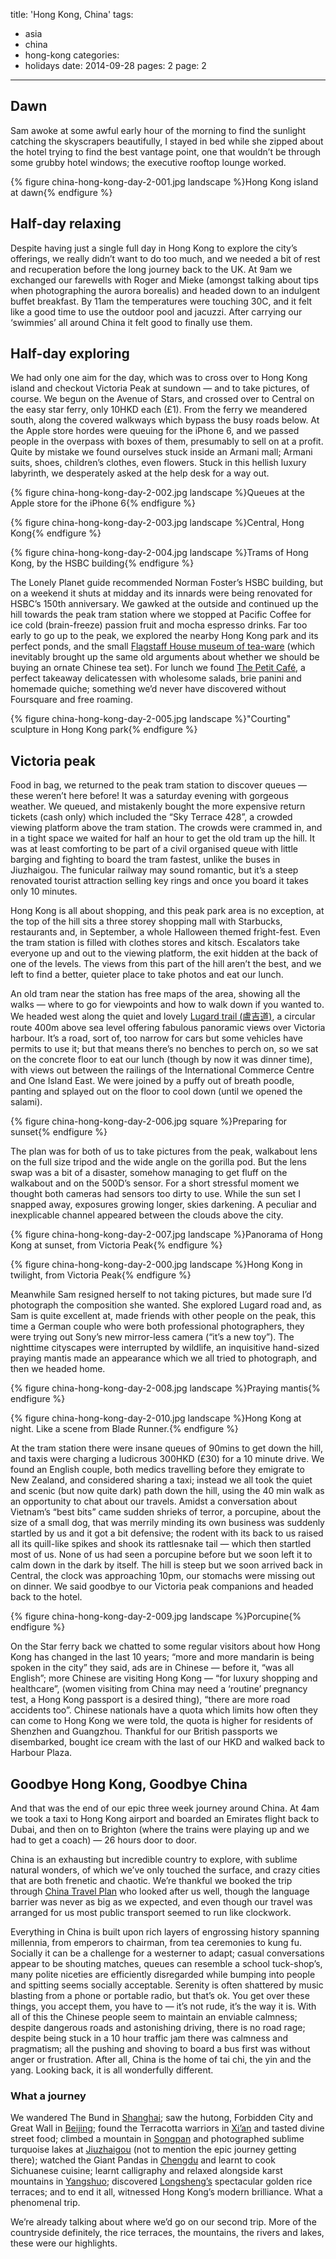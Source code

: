 title: 'Hong Kong, China'
tags:
  - asia
  - china
  - hong-kong
categories:
  - holidays
date: 2014-09-28
pages: 2
page: 2
---

## Dawn

Sam awoke at some awful early hour of the morning to find the sunlight catching the skyscrapers beautifully, I stayed in bed while she zipped about the hotel trying to find the best vantage point, one that wouldn’t be through some grubby hotel windows; the executive rooftop lounge worked.

{% figure china-hong-kong-day-2-001.jpg landscape %}Hong Kong island at dawn{% endfigure %}

## Half-day relaxing

Despite having just a single full day in Hong Kong to explore the city’s offerings, we really didn’t want to do too much, and we needed a bit of rest and recuperation before the long journey back to the UK. At 9am we exchanged our farewells with Roger and Mieke (amongst talking about tips when photographing the aurora borealis) and headed down to an indulgent buffet breakfast. By 11am the temperatures were touching 30C, and it felt like a good time to use the outdoor pool and jacuzzi. After carrying our ‘swimmies’ all around China it felt good to finally use them.

## Half-day exploring

We had only one aim for the day, which was to cross over to Hong Kong island and checkout Victoria Peak at sundown — and to take pictures, of course. We begun on the Avenue of Stars, and crossed over to Central on the easy star ferry, only 10HKD each (£1). From the ferry we meandered south, along the covered walkways which bypass the busy roads below. At the Apple store hordes were queuing for the iPhone 6, and we passed people in the overpass with boxes of them, presumably to sell on at a profit. Quite by mistake we found ourselves stuck inside an Armani mall; Armani suits, shoes, children’s clothes, even flowers. Stuck in this hellish luxury labyrinth, we desperately asked at the help desk for a way out.

{% figure china-hong-kong-day-2-002.jpg landscape %}Queues at the Apple store for the iPhone 6{% endfigure %}

{% figure china-hong-kong-day-2-003.jpg landscape %}Central, Hong Kong{% endfigure %}

{% figure china-hong-kong-day-2-004.jpg landscape %}Trams of Hong Kong, by the HSBC building{% endfigure %}

The Lonely Planet guide recommended Norman Foster’s HSBC building, but on a weekend it shuts at midday and its innards were being renovated for HSBC’s 150th anniversary. We gawked at the outside and continued up the hill towards the peak tram station where we stopped at Pacific Coffee for ice cold (brain-freeze) passion fruit and mocha espresso drinks. Far too early to go up to the peak, we explored the nearby Hong Kong park and its perfect ponds, and the small [Flagstaff House museum of tea-ware](https://foursquare.com/v/flagstaff-house-museum-of-tea-ware-%E8%8C%B6%E5%85%B7%E6%96%87%E7%89%A9%E9%A4%A8/4b0588d5f964a52024dc22e3) (which inevitably brought up the same old arguments about whether we should be buying an ornate Chinese tea set). For lunch we found [The Petit Café](https://foursquare.com/v/the-petit-caf%C3%A9/4df1d786d1649c8a28dc03f3), a perfect takeaway delicatessen with wholesome salads, brie panini and homemade quiche; something we’d never have discovered without Foursquare and free roaming.

{% figure china-hong-kong-day-2-005.jpg landscape %}"Courting" sculpture in Hong Kong park{% endfigure %}

## Victoria peak

Food in bag, we returned to the peak tram station to discover queues — these weren’t here before! It was a saturday evening with gorgeous weather. We queued, and mistakenly bought the more expensive return tickets (cash only) which included the “Sky Terrace 428”, a crowded viewing platform above the tram station. The crowds were crammed in, and in a tight space we waited for half an hour to get the old tram up the hill. It was at least comforting to be part of a civil organised queue with little barging and fighting to board the tram fastest, unlike the buses in Jiuzhaigou. The funicular railway may sound romantic, but it’s a steep renovated tourist attraction selling key rings and once you board it takes only 10 minutes.

Hong Kong is all about shopping, and this peak park area is no exception, at the top of the hill sits a three storey shopping mall with Starbucks, restaurants and, in September, a whole Halloween themed fright-fest. Even the tram station is filled with clothes stores and kitsch. Escalators take everyone up and out to the viewing platform, the exit hidden at the back of one of the levels. The views from this part of the hill aren’t the best, and we left to find a better, quieter place to take photos and eat our lunch.

An old tram near the station has free maps of the area, showing all the walks — where to go for viewpoints and how to walk down if you wanted to. We headed west along the quiet and lovely [Lugard  trail (盧吉道)](http://en.wikipedia.org/wiki/Lugard_Road), a circular route 400m above sea level offering fabulous panoramic views over Victoria harbour. It’s a road, sort of, too narrow for cars but some vehicles have permits to use it; but that means there’s no benches to perch on, so we sat on the concrete floor to eat our lunch (though by now it was dinner time), with views out between the railings of the International Commerce Centre and One Island East. We were joined by a puffy out of breath poodle, panting and splayed out on the floor to cool down (until we opened the salami).

{% figure china-hong-kong-day-2-006.jpg square %}Preparing for sunset{% endfigure %}

The plan was for both of us to take pictures from the peak, walkabout lens on the full size tripod and the wide angle on the gorilla pod. But the lens swap was a bit of a disaster, somehow managing to get fluff on the walkabout and on the 500D’s sensor. For a short stressful moment we thought both cameras had sensors too dirty to use. While the sun set I snapped away, exposures growing longer, skies darkening. A peculiar and inexplicable channel appeared between the clouds above the city.

{% figure china-hong-kong-day-2-007.jpg landscape %}Panorama of Hong Kong at sunset, from Victoria Peak{% endfigure %}

{% figure china-hong-kong-day-2-000.jpg landscape %}Hong Kong in twilight, from Victoria Peak{% endfigure %}

Meanwhile Sam resigned herself to not taking pictures, but made sure I’d photograph the composition she wanted. She explored Lugard road and, as Sam is quite excellent at, made friends with other people on the peak, this time a German couple who were both professional photographers, they were trying out Sony’s new mirror-less camera (“it’s a new toy”). The nighttime cityscapes were interrupted by wildlife, an inquisitive hand-sized praying mantis made an appearance which we all tried to photograph, and then we headed home.

{% figure china-hong-kong-day-2-008.jpg landscape %}Praying mantis{% endfigure %}

{% figure china-hong-kong-day-2-010.jpg landscape %}Hong Kong at night. Like a scene from Blade Runner.{% endfigure %}

At the tram station there were insane queues of 90mins to get down the hill, and taxis were charging a ludicrous 300HKD (£30) for a 10 minute drive. We found an English couple, both medics travelling before they emigrate to New Zealand, and considered sharing a taxi; instead we all took the quiet and scenic (but now quite dark) path down the hill, using the 40 min walk as an opportunity to chat about our travels. Amidst a conversation about Vietnam’s “best bits” came sudden shrieks of terror, a porcupine, about the size of a small dog, that was merrily minding its own business was suddenly startled by us and it got a bit defensive; the rodent with its back to us raised all its quill-like spikes and shook its rattlesnake tail — which then startled most of us. None of us had seen a porcupine before but we soon left it to calm down in the dark by itself. The hill is steep but we soon arrived back in Central, the clock was approaching 10pm, our stomachs were missing out on dinner. We said goodbye to our Victoria peak companions and headed back to the hotel.

{% figure china-hong-kong-day-2-009.jpg landscape %}Porcupine{% endfigure %}

On the Star ferry back we chatted to some regular visitors about how Hong Kong has changed in the last 10 years; “more and more mandarin is being spoken in the city” they said, ads are in Chinese — before it, “was all English”; more Chinese are visiting Hong Kong — “for luxury shopping and healthcare”, (women visiting from China may need a ‘routine’ pregnancy test, a Hong Kong passport is a desired thing), “there are more road accidents too”. Chinese nationals have a quota which limits how often they can come to Hong Kong we were told, the quota is higher for residents of Shenzhen and Guangzhou. Thankful for our British passports we disembarked, bought ice cream with the last of our HKD and walked back to Harbour Plaza.

## Goodbye Hong Kong, Goodbye China

And that was the end of our epic three week journey around China. At 4am we took a taxi to Hong Kong airport and boarded an Emirates flight back to Dubai, and then on to Brighton (where the trains were playing up and we had to get a coach) — 26 hours door to door.

China is an exhausting but incredible country to explore, with sublime natural wonders, of which we’ve only touched the surface, and crazy cities that are both frenetic and chaotic. We’re thankful we booked the trip through [China Travel Plan](http://www.chinatravelplan.co.uk) who looked after us well, though the language barrier was never as big as we expected, and even though our travel was arranged for us most public transport seemed to run like clockwork.

Everything in China is built upon rich layers of engrossing history spanning millennia, from emperors to chairman, from tea ceremonies to kung fu. Socially it can be a challenge for a westerner to adapt; casual conversations appear to be shouting matches, queues can resemble a school tuck-shop’s, many polite niceties are efficiently disregarded while bumping into people and spitting seems socially acceptable. Serenity is often shattered by music blasting from a phone or portable radio, but that’s ok. You get over these things, you accept them, you have to — it’s not rude, it’s the way it is. With all of this the Chinese people seem to maintain an enviable calmness; despite dangerous roads and astonishing driving, there is no road rage; despite being stuck in a 10 hour traffic jam there was calmness and pragmatism; all the pushing and shoving to board a bus first was without anger or frustration. After all, China is the home of tai chi, the yin and the yang. Looking back, it is all wonderfully different.

### What a journey

We wandered The Bund in [Shanghai](/2014/09/shanghai-china/); saw the hutong, Forbidden City and Great Wall in [Beijing](/2014/09/beijing-china/); found the Terracotta warriors in [Xi’an](/2014/09/xian-china/) and tasted divine street food; climbed a mountain in [Songpan](/2014/09/songpan-china/) and photographed sublime turquoise lakes at [Jiuzhaigou](/2014/09/jiuzhaigou-huanglong-china/) (not to mention the epic journey getting there); watched the Giant Pandas in [Chengdu](/2014/09/chengdu-china/) and learnt to cook Sichuanese cuisine; learnt calligraphy and relaxed alongside karst mountains in [Yangshuo](/2014/09/yangshuo-china/); discovered [Longsheng’s](/2014/09/longsheng-rice-terraces-china/) spectacular golden rice terraces; and to end it all, witnessed Hong Kong’s modern brilliance. What a phenomenal trip.

We’re already talking about where we’d go on our second trip. More of the countryside definitely, the rice terraces, the mountains, the rivers and lakes, these were our highlights.
